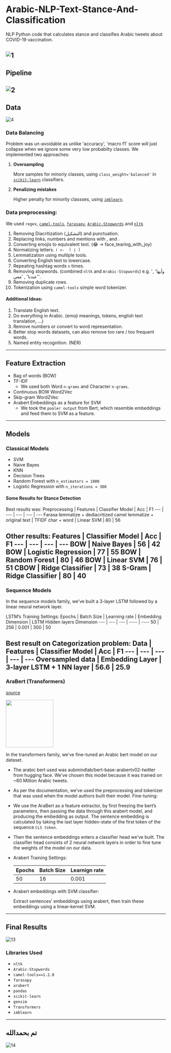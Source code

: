 # Arabic-NLP-Text-Stance-And-Classification
NLP Python code that calculates stance and classifies Arabic tweets about COVID-19 vaccination.

<!--
<img src="/deliverables/Presentation/01.jpg" width="800" />
-->

![1](./deliverables/Presentation/01.jpg "1")
---
## Pipeline
![2](./deliverables/Presentation/02.jpg "2")
---
## Data
![4](./deliverables/Presentation/04.jpg "4")

### Data Balancing
Problem was un-avoidable as unlike 'accuracy', 'macro f1' score will just collapse when we ignore some very low probabilty classes.
We implemented two approaches:
1. **Oversampling**

   More samples for minoriy classes, using `class_weight='balanced'` in [`scikit-learn`](https://scikit-learn.org/) classifiers.
2. **Penalizing mistakes**

   Higher penalty for minority classses, using [`imblearn`](https://pypi.org/project/imblearn/).

### Data preprocessing:
We used `regex`, [`camel-tools`](https://github.com/CAMeL-Lab/camel_tools), [`farasapy`](https://github.com/MagedSaeed/farasapy), [`Arabic-Stopwords`](https://pypi.org/project/Arabic-Stopwords) and [`nltk`](https://github.com/nltk/nltk)
1. Removing Diacritization (التشكيل) and punctuation.
2. Replacing links, numbers and mentions with <link>, <num> and <mt>.
3. Converting emojis to equivalent text. (😂 -> face_tearing_with_joy)
4. Normalizing letters. `أ إ آ  -> ا`
5. Lemmatization using multiple tools.
6. Converting English text to lowercase.
7. Repeating hashtag words `n` times.
8. Removing stopwords. (combined `nltk` and `Arabic-Stopwords`) e.g. 'وأيها' , 'عندنا' , 'معي'.
9. Removing duplicate rows.
10. Tokenization using `camel-tools` simple word tokenizer.

#### Additional Ideas:
1. Translate English text.
2. Do everything in Arabic. (emoji meanings, tokens, english text translation, …)
3. Remove numbers or convert to word representation.
4. Better stop words datasets, can also remove too rare / too frequent words.
5. Named entity recognition. (NER)
---
## Feature Extraction
* Bag of words (BOW)
* TF-IDF
   * We used both Word `n-grams` and Character `n-grams`.
* Continuous BOW Word2Vec
* Skip-gram Word2Vec
* Arabert Embeddings as a feature for SVM
   * We took the `pooler output` from Bert, which resemble embeddings and feed them to SVM as a feature.
---

## Models
### Classical Models
  * SVM
  * Naive Bayes
  * KNN
  * Decision Trees
  * Random Forest with `n_estimators = 1000`
  * Logistic Regression with `n_iterations = 300`

#### Some Results for Stance Detection
Best results was:
Preprocessing | Features | Classifier Model | Acc | F1
--- | --- | --- | --- | ---
Farasa lemmatize + dediacritized camel lemmatize + original text | TFIDF char + word | Linear SVM | 80 | 56

Other results:
Features | Classifier Model | Acc | F1
--- | --- | --- | ---
BOW | Naive Bayes | 56 | 42
BOW | Logistic Regression | 77 | 55
BOW | Random Forest | **80** | 46
BOW | Linear SVM | 76 | 51
CBOW | Ridge Classifier | 73 | 38
S-Gram | Ridge Classifier | 80 | 40
---
### Sequence Models
In the sequence models family, we’ve built a 3-layer LSTM followed by a linear neural network layer.

LSTM’s Training Settings:
Epochs | Batch Size | Learning rate | Embedding Dimension | LSTM Hidden layers Dimension
--- | --- | --- | ---- | ----
50 | 256 | 0.001 | 300 | 50

Best result on **Categorization** problem:
Data | Features | Classifier Model | Acc | F1
--- | --- | --- | --- | ---
Oversampled data | Embedding Layer | 3-layer LSTM + 1 NN layer | 56.6 | 25.9
---
### AraBert (Transformers)
[source](https://github.com/aub-mind/arabert)

<img src="https://github.com/aub-mind/arabert/blob/master/arabert_logo.png" width="150" align="middle"/>

In the transformers family, we’ve fine-tuned an Arabic bert model on our dataset.
* The arabic bert used was aubmindlab/bert-base-arabertv02-twitter from hugging face. We’ve chosen this model because it was trained on ~60 Million Arabic tweets.
* As per the documentation, we’ve used the preprocessing and tokenizer that was used when the model authors built their model.
Fine-tuning:
* We use the AraBert as a feature extractor, by first freezing the bert’s parameters, then passing the data through this arabert model, and producing the embedding as output. The sentence embedding is calculated by taking the last layer hidden-state of the first token of the sequence `CLS token`.
* Then the sentence embeddings enters a classifier head we’ve built. The classifier head consists of 2 neural network layers in order to fine tune the weights of the model on our data.
* Arabert Training Settings:

   Epochs | Batch Size | Learnign rate
   --- | --- | ---
   50 | 16 | 0.001
* Arabert embeddings with SVM classifier:

   Extract sentences’ embeddings using arabert, then train these embeddings using a linear-kernel SVM.
---
## Final Results
![13](./deliverables/Presentation/13.jpg "13")

<!-- 
![3](./deliverables/Presentation/03.jpg "3")

![5](./deliverables/Presentation/05.jpg "5")
![6](./deliverables/Presentation/06.jpg "6")
![7](./deliverables/Presentation/07.jpg "7")
![8](./deliverables/Presentation/08.jpg "8")
![9](./deliverables/Presentation/09.jpg "9")
![10](./deliverables/Presentation/10.jpg "10")
![11](./deliverables/Presentation/11.jpg "11")
![12](./deliverables/Presentation/12.jpg "12")

-->
### Libraries Used
+ `nltk`
+ `Arabic-Stopwords`
+ `camel-tools==1.2.0`
+ `farasapy`
+ `arabert`
+ `pandas`
+ `scikit-learn`
+ `gensim`
+ `Transformers`
+ `imblearn`
---
## تم بحمدالله
![14](./deliverables/Presentation/14.jpg "14")
